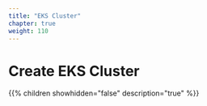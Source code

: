 ```yaml
---
title: "EKS Cluster"
chapter: true
weight: 110
---
```


# Create EKS Cluster

{{% children showhidden="false" description="true" %}}

